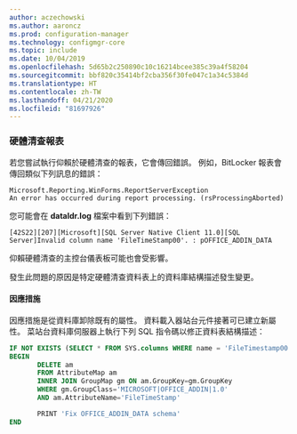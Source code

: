 ```yaml
---
author: aczechowski
ms.author: aaroncz
ms.prod: configuration-manager
ms.technology: configmgr-core
ms.topic: include
ms.date: 10/04/2019
ms.openlocfilehash: 5d65b2c250890c10c16214bcee385c39a4f58204
ms.sourcegitcommit: bbf820c35414bf2cba356f30fe047c1a34c5384d
ms.translationtype: HT
ms.contentlocale: zh-TW
ms.lasthandoff: 04/21/2020
ms.locfileid: "81697926"
---
```

### <a name="hardware-inventory-reports"></a><a name="ki_hinv"></a> 硬體清查報表

<!--5468413-->
若您嘗試執行仰賴於硬體清查的報表，它會傳回錯誤。 例如，BitLocker 報表會傳回類似下列訊息的錯誤：

```
Microsoft.Reporting.WinForms.ReportServerException
An error has occurred during report processing. (rsProcessingAborted)
```

您可能會在 **dataldr.log** 檔案中看到下列錯誤：

`[42S22][207][Microsoft][SQL Server Native Client 11.0][SQL Server]Invalid column name 'FileTimeStamp00'. : pOFFICE_ADDIN_DATA`

仰賴硬體清查的主控台儀表板可能也會受影響。

發生此問題的原因是特定硬體清查資料表上的資料庫結構描述發生變更。

#### <a name="workaround"></a>因應措施

因應措施是從資料庫卸除既有的屬性。 資料載入器站台元件接著可已建立新屬性。 菜站台資料庫伺服器上執行下列 SQL 指令碼以修正資料表結構描述：

``` SQL
IF NOT EXISTS (SELECT * FROM SYS.columns WHERE name = 'FileTimestamp00' AND object_id = OBJECT_ID('OFFICE_ADDIN_DATA'))
BEGIN
       DELETE am
       FROM AttributeMap am
       INNER JOIN GroupMap gm ON am.GroupKey=gm.GroupKey
       WHERE gm.GroupClass='MICROSOFT|OFFICE_ADDIN|1.0'
       AND am.AttributeName='FileTimeStamp'

       PRINT 'Fix OFFICE_ADDIN_DATA schema'
END
```
